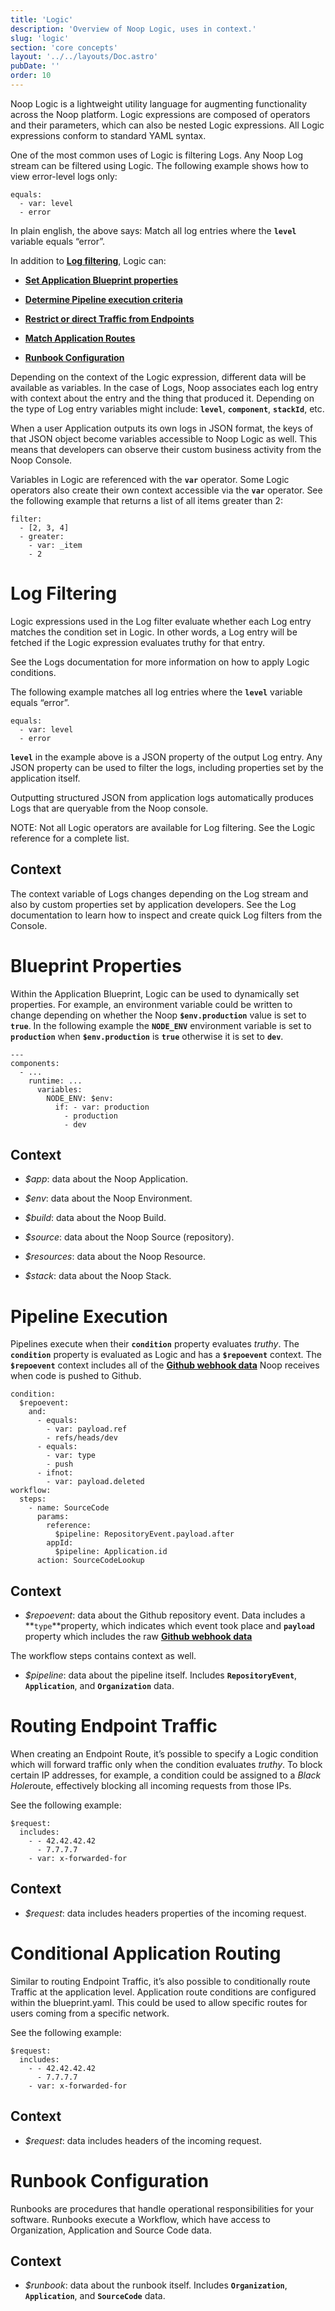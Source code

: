 ```yaml
---
title: 'Logic'
description: 'Overview of Noop Logic, uses in context.'
slug: 'logic'
section: 'core concepts'
layout: '../../layouts/Doc.astro'
pubDate: ''
order: 10
---
```


Noop Logic is a lightweight utility language for augmenting functionality across the Noop platform. Logic expressions are composed of operators and their parameters, which can also be nested Logic expressions. All Logic expressions conform to standard YAML syntax.

One of the most common uses of Logic is filtering Logs. Any Noop Log stream can be filtered using Logic. The following example shows how to view error-level logs only:

```
equals:
  - var: level
  - error
```

In plain english, the above says: Match all log entries where the **`level`** variable equals “error”.

In addition to **[Log filtering](http://localhost:3000/docs/Logic#log-filtering)**, Logic can:

- **[Set Application Blueprint properties](http://localhost:3000/docs/Logic#blueprint-properties)**

- **[Determine Pipeline execution criteria](http://localhost:3000/docs/Logic#pipeline-execution)**

- **[Restrict or direct Traffic from Endpoints](http://localhost:3000/docs/Logic#routing-endpoint-traffic)**

- **[Match Application Routes](http://localhost:3000/docs/Logic#conditional-application-routes)**

- **[Runbook Configuration](http://localhost:3000/docs/Logic#runbook-configuration)**

Depending on the context of the Logic expression, different data will be available as variables. In the case of Logs, Noop associates each log entry with context about the entry and the thing that produced it. Depending on the type of Log entry variables might include: **`level`**, **`component`**, **`stackId`**, etc.

When a user Application outputs its own logs in JSON format, the keys of that JSON object become variables accessible to Noop Logic as well. This means that developers can observe their custom business activity from the Noop Console.

Variables in Logic are referenced with the **`var`** operator. Some Logic operators also create their own context accessible via the **`var`** operator. See the following example that returns a list of all items greater than 2:

```
filter:
  - [2, 3, 4]
  - greater:
    - var: _item
    - 2
```

# Log Filtering

Logic expressions used in the Log filter evaluate whether each Log entry matches the condition set in Logic. In other words, a Log entry will be fetched if the Logic expression evaluates truthy for that entry.

See the Logs documentation for more information on how to apply Logic conditions.

The following example matches all log entries where the **`level`** variable equals “error”.

```
equals:
  - var: level
  - error
```

**`level`** in the example above is a JSON property of the output Log entry. Any JSON property can be used to filter the logs, including properties set by the application itself.

Outputting structured JSON from application logs automatically produces Logs that are queryable from the Noop console.

NOTE: Not all Logic operators are available for Log filtering. See the Logic reference for a complete list.

## Context

The context variable of Logs changes depending on the Log stream and also by custom properties set by application developers. See the Log documentation to learn how to inspect and create quick Log filters from the Console.

# Blueprint Properties

Within the Application Blueprint, Logic can be used to dynamically set properties. For example, an environment variable could be written to change depending on whether the Noop **`$env.production`** value is set to **`true`**. In the following example the **`NODE_ENV`** environment variable is set to **`production`** when **`$env.production`** is **`true`** otherwise it is set to **`dev`**.

```
---
components:
  - ...
    runtime: ...
      variables:
        NODE_ENV: $env:
          if: - var: production
            - production
            - dev
```

## Context

- _$app_: data about the Noop Application.

- _$env_: data about the Noop Environment.

- _$build_: data about the Noop Build.

- _$source_: data about the Noop Source (repository).

- _$resources_: data about the Noop Resource.

- _$stack_: data about the Noop Stack.

# Pipeline Execution

Pipelines execute when their **`condition`** property evaluates _truthy_. The **`condition`** property is evaluated as Logic and has a **`$repoevent`** context. The **`$repoevent`** context includes all of the **[Github webhook data](https://docs.github.com/en/webhooks/webhook-events-and-payloads)** Noop receives when code is pushed to Github.

```
condition:
  $repoevent:
    and:
      - equals:
        - var: payload.ref
        - refs/heads/dev
      - equals:
        - var: type
        - push
      - ifnot:
        - var: payload.deleted
workflow:
  steps:
    - name: SourceCode
      params:
        reference:
          $pipeline: RepositoryEvent.payload.after
        appId:
          $pipeline: Application.id
      action: SourceCodeLookup
```

## Context

- _$repoevent_: data about the Github repository event. Data includes a **`type`**property, which indicates which event took place and **`payload`** property which includes the raw **[Github webhook data](https://docs.github.com/en/webhooks/webhook-events-and-payloads)**

The workflow steps contains context as well.

- _$pipeline_: data about the pipeline itself. Includes **`RepositoryEvent`**, **`Application`**, and **`Organization`** data.

# Routing Endpoint Traffic

When creating an Endpoint Route, it’s possible to specify a Logic condition which will forward traffic only when the condition evaluates _truthy_. To block certain IP addresses, for example, a condition could be assigned to a *Black Hole*route, effectively blocking all incoming requests from those IPs.

See the following example:

```
$request:
  includes:
    - - 42.42.42.42
      - 7.7.7.7
    - var: x-forwarded-for
```

## Context

- _$request_: data includes headers properties of the incoming request.

# Conditional Application Routing

Similar to routing Endpoint Traffic, it’s also possible to conditionally route Traffic at the application level. Application route conditions are configured within the blueprint.yaml. This could be used to allow specific routes for users coming from a specific network.

See the following example:

```
$request:
  includes:
    - - 42.42.42.42
      - 7.7.7.7
    - var: x-forwarded-for
```

## Context

- _$request_: data includes headers of the incoming request.

# Runbook Configuration

Runbooks are procedures that handle operational responsibilities for your software. Runbooks execute a Workflow, which have access to Organization, Application and Source Code data.

## Context

- _$runbook_: data about the runbook itself. Includes **`Organization`**, **`Application`**, and **`SourceCode`** data.

​\
​

